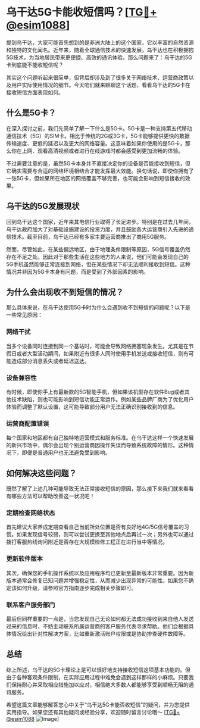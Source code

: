 # 乌干达5G卡能收短信吗？[[TG💪+ @esim1088](https://t.me/s/esim1088)]

提到乌干达，大家可能首先想到的是非洲大陆上的这个国家，它以丰富的自然资源和独特的文化闻名。近年来，随着全球通信技术的快速发展，乌干达也在积极拥抱5G技术，为当地居民带来更便捷、高效的通讯体验。那么问题来了：乌干达的5G卡到底能不能收短信呢？

其实这个问题听起来很简单，但背后却涉及到了很多关于网络技术、运营商政策以及用户实际使用情况的细节。今天咱们就来聊聊这个话题，看看乌干达的5G卡在接收短信方面表现如何。

## 什么是5G卡？

在深入探讨之前，我们先简单了解一下什么是5G卡。5G卡是一种支持第五代移动通信技术（5G）的SIM卡。相比于传统的2G或3G卡，5G卡能够提供更快的数据传输速度、更低的延迟以及更大的网络容量。这意味着如果你使用的是5G卡，那么你在上网、观看高清视频或者进行在线游戏时都会感受到更加流畅的体验。

不过需要注意的是，虽然5G卡本身并不直接决定你的设备是否能接收到短信，但它确实需要与合适的网络环境相结合才能发挥最大效能。换句话说，即使你拥有了一张5G卡，但如果所在地区的网络覆盖不够完善，也可能会影响到短信接收的效果。

## 乌干达的5G发展现状

回到乌干达这个国家，近年来其电信行业取得了长足进步。特别是在过去几年间，乌干达政府加大了对基础设施建设的投资力度，并且鼓励各大运营商引入先进的通信技术。截至目前，乌干达已经有多家主要运营商推出了商用5G服务。

然而，尽管如此，在某些偏远地区，由于地理条件限制等原因，5G信号覆盖仍然存在不足之处。因此对于那些生活在这些地方的人来说，他们可能会发现自己的5G手机虽然能够正常连接到网络，但在某些情况下却无法顺利接收到短信。这种情况并非因为5G卡本身有问题，而是受到了外部因素的影响。

## 为什么会出现收不到短信的情况？

那么具体来说，在乌干达使用5G卡时为什么会遇到收不到短信的问题呢？以下是一些常见原因：

### 网络干扰
当多个设备同时连接到同一个基站时，可能会导致网络拥塞现象发生。尤其是在节假日或者大型活动期间，如果附近有很多人同时使用手机发送或接收短信，则有可能造成部分消息丢失或者延迟送达。

### 设备兼容性
有时候，即使你手上有最新款的5G智能手机，但如果该机型存在软件Bug或者其他技术缺陷，则也可能影响到短信功能正常运作。例如某些品牌厂商为了优化用户体验而调整了默认设置，这可能导致部分用户无法正确识别接收到的信息。

### 运营商配置错误
每个国家和地区都有自己独特地运营模式和服务标准。在乌干达这样一个快速发展的新兴市场中，偶尔会出现个别运营商因操作失误而导致系统故障的情形。这种情况下，即便是普通用户也无法避免受到影响。

## 如何解决这些问题？

既然了解了上述几种可能导致无法正常接收短信的原因，那么接下来我们就来看看有哪些方法可以帮助改善这一状况吧！

### 定期检查网络状态
首先建议大家养成定期查看自己当前所处位置是否有良好地4G/5G信号覆盖的习惯。如果发现信号较弱，则可以尝试更换至其他地点后再试一次；另外也可以通过拨打客服热线询问附近是否存在大规模检修工程正在进行当中等情况。

### 更新软件版本
其次，确保您的手机操作系统以及应用程序均已更新至最新版本非常重要。因为新版本通常会修复已知问题并增强稳定性，从而减少出现异常的可能性。如果您不确定该如何升级，请参照官方指南逐步完成相关步骤即可。

### 联系客户服务部门
最后但同样重要的一点是，当您发现自己无论如何都无法成功接收到来自他人发送过来的信息时，不妨主动联系所属运营商的客户服务代表寻求帮助。他们会根据具体情况给出针对性解决方案，比如重新激活账户权限或是协助排查硬件故障等。

## 总结

综上所述，乌干达的5G卡理论上是可以很好地支持接收短信这项基本功能的。但由于各种客观条件限制，在实际应用过程中难免会遇到这样那样的小麻烦。只要我们保持耐心并采取相应措施加以应对，相信绝大多数人都能够享受到顺畅无阻的通讯服务。

希望这篇文章能够解答您心中关于“乌干达5G卡能否收短信”的疑问，并为您提供实用指导。如果您还有其他疑问或经验分享，欢迎随时留言讨论哦～ [[TG💪+ @esim1088](https://t.me/s/esim1088) ![Image](https://i.postimg.cc/4NQfJmqS/Snipaste-2025-05-13-00-14-12.png)]